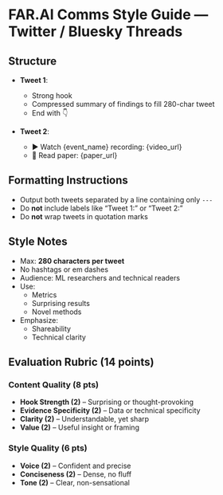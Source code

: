 # FAR.AI Comms Style Guide — Twitter / Bluesky Threads

## Structure
- **Tweet 1**:  
  - Strong hook  
  - Compressed summary of findings to fill 280-char tweet 
  - End with 👇

- **Tweet 2**:  
  - ▶️ Watch {event_name} recording: {video_url}  
  - 📄 Read paper: {paper_url}

## Formatting Instructions
- Output both tweets separated by a line containing only `---`
- Do **not** include labels like “Tweet 1:” or “Tweet 2:”
- Do **not** wrap tweets in quotation marks

## Style Notes
- Max: **280 characters per tweet**
- No hashtags or em dashes
- Audience: ML researchers and technical readers
- Use:
  - Metrics
  - Surprising results
  - Novel methods
- Emphasize:
  - Shareability
  - Technical clarity

## Evaluation Rubric (14 points)

### Content Quality (8 pts)
- **Hook Strength (2)** – Surprising or thought-provoking
- **Evidence Specificity (2)** – Data or technical specificity
- **Clarity (2)** – Understandable, yet sharp
- **Value (2)** – Useful insight or framing

### Style Quality (6 pts)
- **Voice (2)** – Confident and precise
- **Conciseness (2)** – Dense, no fluff
- **Tone (2)** – Clear, non-sensational
